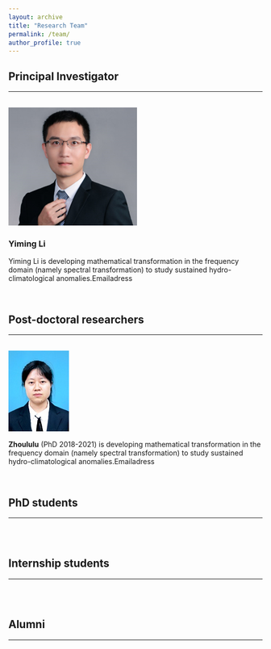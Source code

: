 ```yaml
---
layout: archive
title: "Research Team"
permalink: /team/
author_profile: true
---
```




<hr-bold>
<h2>Principal Investigator</h2>
<hr><br>
<img src="/images/LYM.png" align="justify" >

<h3>Yiming Li</h3>
<p>Yiming Li is developing mathematical transformation in the frequency domain (namely spectral transformation) to study sustained hydro-climatological anomalies.Emailadress</p>

<br/>


<hr-bold>
<h2>Post-doctoral researchers</h2>
<hr><br>
<img src="/images/zhoululu.jpg" align="justify" >

**Zhoululu** (PhD 2018-2021) is developing mathematical transformation in the frequency domain (namely spectral transformation) to study sustained hydro-climatological anomalies.Emailadress

<br/>

<hr-bold>
<h2>PhD students</h2>
<hr><br>

<br/>

<hr-bold>
<h2>Internship students</h2>
<hr><br>

<br/>

<hr-bold>
<h2>Alumni</h2>
<hr><br>
<br/>
